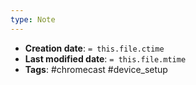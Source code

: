 ```yaml
---
type: Note
---
```


* **Creation date**: `= this.file.ctime`
* **Last modified date**: `= this.file.mtime`
* **Tags**: #chromecast #device_setup 

